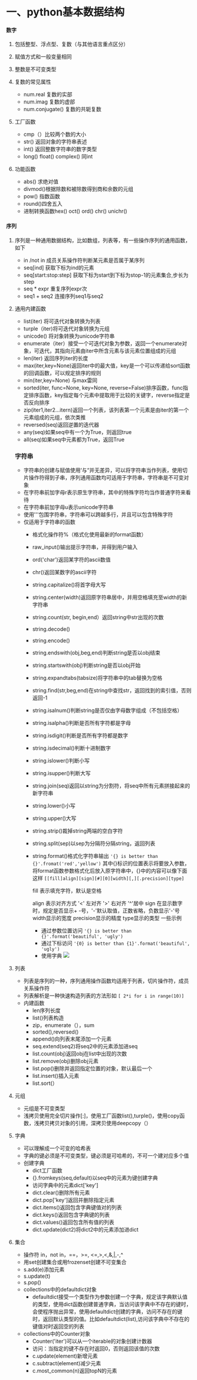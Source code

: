 # 一、python基本数据结构



#### 数字

1. 包括整型、浮点型、复数（与其他语言重点区分）
2. 赋值方式和一般变量相同
3. 整数是不可变类型
4. 复数的常见属性
   - num.real 复数的实部
   - num.imag 复数的虚部
   - num.conjugate() 复数的共轭复数

5. 工厂函数
   - cmp（）比较两个数的大小
   - str()      返回对象的字符串表述
   - int()       返回整数字符串的数字类型
   - long() float() complex() 同int

6. 功能函数
   - abs() 求绝对值
   - divmod()根据除数和被除数得到商和余数的元组
   - pow() 指数函数
   - round()四舍五入
   - 进制转换函数hex() oct()  ord() chr() unichr()

#### 序列

1. 序列是一种通用数据结构，比如数组，列表等，有一些操作序列的通用函数，如下
   - in /not in 成员关系操作符判断某元素是否属于某序列
   - seq[ind] 获取下标为ind的元素
   - seq[start:stop:step] 获取下标为start到下标为stop-1的元素集合,步长为step
   - seq * expr   重复序列expr次
   - seq1 + seq2 连接序列seq1与seq2

2. 通用内建函数
   - list(iter) 将可迭代对象转换为列表
   - turple（iter)将可迭代对象转换为元组
   - unicode() 将对象转换为unicode字符串
   - enumerate（iter）接受一个可迭代对象为参数，返回一个enumerate对象，可迭代，其指向元素由iter中所含元素与该元素位置组成的元组
   - len(iter) 返回序列iter的长度
   - max(iter,key=None)返回iter中的最大值，key是一个可以传递给sort函数的回调函数，可以规定排序的规则
   - min(iter,key=None) 与max雷同
   - sorted(iter, func=None, key=None, reverse=False)排序函数，func指定排序函数，key指定每个元素中提取用于比较的关键字，reverse指定是否反向排序
   - zip(iter1,iter2...itern)返回一个列表，该列表第一个元素是由iter的第一个元素组成的元组，依次类推
    - reversed(seq)返回逆置的迭代器
    - any(seq)如果seq中有一个为True，则返回true
    - all(seq)如果seq中元素都为True，返回True

   

   

   ### 字符串

   - 字符串的创建与赋值使用‘与“并无差异，可以将字符串当作列表，使用切片操作符得到子串，序列通用函数均可适用于字符串，字符串是不可变对象
   - 在字符串前加字母r表示原生字符串，其中的特殊字符均当作普通字符来看待
   - 在字符串前加字母u表示unicode字符串
   - 使用'''包围字符串，字符串可以跨越多行，并且可以包含特殊字符
   - 仅适用于字符串的函数
       - 格式化操作符%（格式化使用最新的format函数）
       - raw_input()输出提示字符串，并得到用户输入
       - ord('char')返回某字符的ascii数值
       - chr()返回某数字的ascii字符
       - string.capitalize()将首字母大写
       - string.center(width)返回原字符串居中，并用空格填充至width的新字符串
       - string.count(str, begin,end）返回string中str出现的次数
       - string.decode()
       - string.encode()
       - string.endswith(obj,beg,end)判断string是否以obj结束
       - string.startswith(obj)判断string是否以obj开始
       - string.expandtabs(tabsize)将字符串中的tab替换为空格
       - string.find(str,beg,end)在string中查找str，返回找到的索引值，否则返回-1
       - string.isalnum()判断string是否仅由字母数字组成（不包括空格）
       - string.isalpha()判断是否所有字符都是字母
       - string.isdigit()判断是否所有字符都是数字
       - string.isdecimal()判断十进制数字
       - string.islower()判断小写
       - string.isupper()判断大写
       - string.join(seq)返回以string为分割符，将seq中所有元素拼接起来的新字符串
       - string.lower()小写
       - string.upper()大写
       - string.strip()裁掉string两端的空白字符
       - string.split(sep)以sep为分隔符分隔string，返回列表
       - string.format()格式化字符串输出
          `'{} is better than {}'.fromat('red','yellow')`
          其中{}标识的位置表示将要放入参数，将format函数参数格式化后放入原字符串中，{}中的内容可以像下面这样
          `[[fill]align][sign][#][0][width][,][.precision][type]`

          fill 表示填充字符，默认是空格

          align 表示对齐方式 '<' 左对齐 '>' 右对齐 '^'居中
          sign 在显示数字时，规定是否显示+ -号，'-'默认取值，正数省略，负数显示'-'号
          width显示的宽度
          precision显示的精度
          type显示的类型
          一些示例

          - 通过参数位置访问
            `'{} is better than {}'.format('beautiful', 'ugly')`
          - 通过下标访问
            `'{0} is better than {1}'.format('beautiful', 'ugly')`
          - 使用字典
            ![](https://upload-images.jianshu.io/upload_images/10339396-69846005cbfdc426.png?imageMogr2/auto-orient/strip%7CimageView2/2/w/1240)


4. 列表
   - 列表是序列的一种，序列通用操作函数均适用于列表，切片操作符，成员关系操作符
   - 列表解析是一种快速构造列表的方法形如
     `[ 2*i for i in range(10)]`
   - 内建函数
       - len序列长度
       - list()列表构造
       - zip，enumerate（），sum
       - sorted(),reversed()
       - append()向列表末尾添加一个元素
       - seq.extend(seq2)将seq2中的元素添加进seq
       - list.count(obj)返回obj在list中出现的次数
       - list.remove(obj)删除obj元素
       - list.pop()删除并返回指定位置的对象，默认最后一个
       - list.insert()插入元素
       - list.sort(）

5. 元组
   - 元组是不可变类型
   - 浅拷贝使用完全切片操作[:]，使用工厂函数list(),turple()，使用copy函数，浅拷贝拷贝对象的引用，深拷贝使用deepcopy（）

6. 字典
   - 可以理解成一个可变的哈希表
   - 字典的键必须是不可变类型，键必须是可哈希的，不可一个建对应多个值
   - 创建字典
       - dict工厂函数
       - {}.fromkeys(seq,default)以seq中的元素为键创建字典
       - 访问字典中的元素dict['key']
       - dict.clear()删除所有元素
       - dict.pop['key']返回并删除指定元素
       - dict.items()返回包含字典键值对的列表
       - dict.keys()返回包含字典键的列表
       - dict.values()返回包含所有值的列表
       - dict.update(dict2)将dict2中的元素添加进dict


7. 集合
   - 操作符 in，not in，==，>=, <=,>,<,&,|,-,^
   - 用set创建集合或用frozenset创建不可变集合
   - s.add(e)添加元素
   - s.update(t)
   - s.pop()
   - collections中的defaultdict对象
       - defaultdict接受一个类型作为参数创建一个字典，规定该字典默认值的类型，使用dict函数创建普通字典，当访问该字典中不存在的键时，会使程序抛出异常，使用defaultdict创建的字典，访问不存在的键时，返回默认类型的值。比如defaultdict(list),访问该字典中不存在的键值对时返回空的列表
   - collections中的Counter对象
       - Counter('iter')可以从一个iterable的对象创建计数器
       - 访问：当指定的键不存在时返回0，否则返回该值的次数
       - c.update(element)新增元素
       - c.subtract(element)减少元素
       - c.most_common(n)返回topN的元素